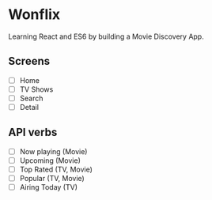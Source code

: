 # Wonflix

Learning React and ES6 by building a Movie Discovery App.

## Screens

- [ ] Home
- [ ] TV Shows
- [ ] Search
- [ ] Detail

## API verbs

- [ ] Now playing (Movie)
- [ ] Upcoming (Movie)
- [ ] Top Rated (TV, Movie)
- [ ] Popular (TV, Movie)
- [ ] Airing Today (TV)
